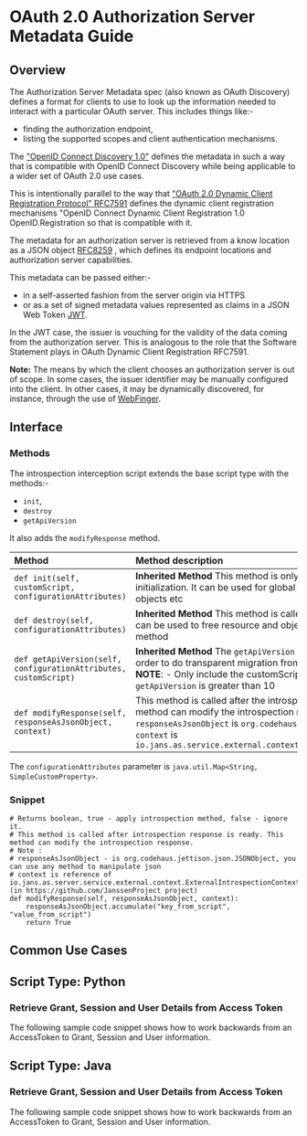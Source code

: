 # OAuth 2.0 Authorization Server Metadata Guide

## Overview

The Authorization Server Metadata spec (also known as OAuth Discovery) defines a format for clients to use to look up the information needed to interact with a particular OAuth server. This includes things like:-
- finding the authorization endpoint,
- listing the supported scopes and client authentication mechanisms.

The ["OpenID Connect Discovery 1.0"](https://openid.net/specs/openid-connect-discovery-1_0.html) defines the metadata in such a way that is compatible with OpenID Connect Discovery while being applicable to a wider set of OAuth 2.0 use cases.  

This is intentionally parallel to the way that ["OAuth 2.0 Dynamic Client Registration Protocol" RFC7591](https://datatracker.ietf.org/doc/html/rfc8414) defines the dynamic client registration mechanisms "OpenID Connect Dynamic Client Registration 1.0 OpenID.Registration so that is compatible with it.

The metadata for an authorization server is retrieved from a know location as a JSON object [RFC8259](https://datatracker.ietf.org/doc/html/rfc8259) , which defines its endpoint locations and authorization server capabilities.

This metadata can be passed either:-
- in a self-asserted fashion from the server origin via HTTPS 
- or as a set of signed metadata values represented as claims in a JSON Web Token [JWT](https://www.rfc-editor.org/info/rfc7519).  

In the JWT case, the issuer is vouching for the validity of the data coming from the authorization server.  This is analogous to the role that the Software Statement plays in OAuth Dynamic Client Registration RFC7591.

**Note:** The means by which the client chooses an authorization server is out of scope.  In some cases, the issuer identifier may be manually configured into the client.  In other cases, it may be dynamically discovered, for instance, through the use of [WebFinger](https://datatracker.ietf.org/doc/html/rfc7033).

## Interface



### Methods

The introspection interception script extends the base script type with the methods:-
- `init`, 
- `destroy`
- `getApiVersion` 

It also adds the `modifyResponse` method.

| Method | Method description |
|:-----|:------|
| `def init(self, customScript, configurationAttributes)` | **Inherited Method** This method is only called once during the script initialization. It can be used for global script initialization, initiate objects etc |
| `def destroy(self, configurationAttributes)` | **Inherited Method** This method is called once to destroy events. It can be used to free resource and objects created in the `init()` method |
| `def getApiVersion(self, configurationAttributes, customScript)` | **Inherited Method** The `getApiVersion` method allows API changes in order to do transparent migration from an old script to a new API. **NOTE**: - Only include the customScript variable if the value for `getApiVersion` is greater than 10 |
| `def modifyResponse(self, responseAsJsonObject, context)` | This method is called after the introspection response is ready. This method can modify the introspection response.<br/>`responseAsJsonObject` is `org.codehaus.jettison.json.JSONObject`<br/> `context` is `io.jans.as.service.external.context.ExternalIntrospectionContext` |

The `configurationAttributes` parameter is `java.util.Map<String, SimpleCustomProperty>`.

### Snippet

    # Returns boolean, true - apply introspection method, false - ignore it.
    # This method is called after introspection response is ready. This method can modify the introspection response.
    # Note :
    # responseAsJsonObject - is org.codehaus.jettison.json.JSONObject, you can use any method to manipulate json
    # context is reference of io.jans.as.server.service.external.context.ExternalIntrospectionContext (in https://github.com/JanssenProject project)
    def modifyResponse(self, responseAsJsonObject, context):
        responseAsJsonObject.accumulate("key_from_script", "value_from_script")
        return True
        
        
## Common Use Cases

## Script Type: Python

### Retrieve Grant, Session and User Details from Access Token

The following sample code snippet shows how to work backwards from an AccessToken to Grant, Session and User information.

    

## Script Type: Java

### Retrieve Grant, Session and User Details from Access Token

The following sample code snippet shows how to work backwards from an AccessToken to Grant, Session and User information.

    
